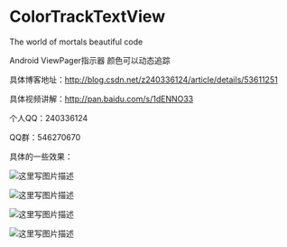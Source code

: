 # ColorTrackTextView
The world of mortals beautiful code

Android ViewPager指示器 颜色可以动态追踪

具体博客地址：http://blog.csdn.net/z240336124/article/details/53611251

具体视频讲解：http://pan.baidu.com/s/1dENNO33

个人QQ：240336124

QQ群：546270670

具体的一些效果：

![这里写图片描述](https://github.com/Shenmowen/ColorTrackTextView/blob/master/20161206220109646.gif)

![这里写图片描述](http://img.blog.csdn.net/20161213112516414?watermark/2/text/aHR0cDovL2Jsb2cuY3Nkbi5uZXQvejI0MDMzNjEyNA==/font/5a6L5L2T/fontsize/400/fill/I0JBQkFCMA==/dissolve/70/gravity/SouthEast)

![这里写图片描述](http://img.blog.csdn.net/20161213112540758?watermark/2/text/aHR0cDovL2Jsb2cuY3Nkbi5uZXQvejI0MDMzNjEyNA==/font/5a6L5L2T/fontsize/400/fill/I0JBQkFCMA==/dissolve/70/gravity/SouthEast)　

![这里写图片描述](http://img.blog.csdn.net/20161213163751729?watermark/2/text/aHR0cDovL2Jsb2cuY3Nkbi5uZXQvejI0MDMzNjEyNA==/font/5a6L5L2T/fontsize/400/fill/I0JBQkFCMA==/dissolve/70/gravity/SouthEast)

